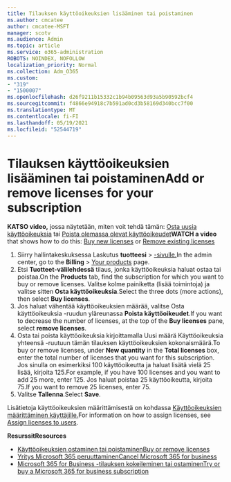```yaml
---
title: Tilauksen käyttöoikeuksien lisääminen tai poistaminen
ms.author: cmcatee
author: cmcatee-MSFT
manager: scotv
ms.audience: Admin
ms.topic: article
ms.service: o365-administration
ROBOTS: NOINDEX, NOFOLLOW
localization_priority: Normal
ms.collection: Adm_O365
ms.custom:
- "319"
- "1500007"
ms.openlocfilehash: d26f9211b15332c1b94b09563d93a5b90592bcf4
ms.sourcegitcommit: f4866e94918c7b591ad0cd3b58169d340bcc7f00
ms.translationtype: MT
ms.contentlocale: fi-FI
ms.lasthandoff: 05/19/2021
ms.locfileid: "52544719"
---
```

# <a name="add-or-remove-licenses-for-your-subscription"></a><span data-ttu-id="d4ccc-102">Tilauksen käyttöoikeuksien lisääminen tai poistaminen</span><span class="sxs-lookup"><span data-stu-id="d4ccc-102">Add or remove licenses for your subscription</span></span>

<span data-ttu-id="d4ccc-103">**KATSO video,** jossa näytetään, miten voit tehdä tämän: [Osta uusia käyttöoikeuksia](https://go.microsoft.com/fwlink/p/?linkid=2154857) tai [Poista olemassa olevat käyttöoikeudet](https://go.microsoft.com/fwlink/p/?linkid=2154938)</span><span class="sxs-lookup"><span data-stu-id="d4ccc-103">**WATCH a video** that shows how to do this: [Buy new licenses](https://go.microsoft.com/fwlink/p/?linkid=2154857) or [Remove existing licenses](https://go.microsoft.com/fwlink/p/?linkid=2154938)</span></span>

1. <span data-ttu-id="d4ccc-104">Siirry hallintakeskuksessa Laskutus **tuotteesi**  >  [-sivulle.](https://go.microsoft.com/fwlink/p/?linkid=842054)</span><span class="sxs-lookup"><span data-stu-id="d4ccc-104">In the admin center, go to the **Billing** > [Your products](https://go.microsoft.com/fwlink/p/?linkid=842054) page.</span></span>
2. <span data-ttu-id="d4ccc-105">Etsi **Tuotteet-välilehdessä** tilaus, jonka käyttöoikeuksia haluat ostaa tai poistaa.</span><span class="sxs-lookup"><span data-stu-id="d4ccc-105">On the **Products** tab, find the subscription for which you want to buy or remove licenses.</span></span> <span data-ttu-id="d4ccc-106">Valitse kolme painiketta (lisää toimintoja) ja valitse sitten **Osta käyttöoikeuksia**.</span><span class="sxs-lookup"><span data-stu-id="d4ccc-106">Select the three dots (more actions), then select **Buy licenses**.</span></span>
3. <span data-ttu-id="d4ccc-107">Jos haluat vähentää käyttöoikeuksien määrää, valitse Osta  käyttöoikeuksia -ruudun yläreunassa **Poista käyttöoikeudet**.</span><span class="sxs-lookup"><span data-stu-id="d4ccc-107">If you want to decrease the number of licenses, at the top of the **Buy licenses** pane, select **remove licenses**.</span></span>
4. <span data-ttu-id="d4ccc-108">Osta tai poista käyttöoikeuksia  kirjoittamalla  Uusi määrä Käyttöoikeuksia yhteensä -ruutuun tämän tilauksen käyttöoikeuksien kokonaismäärä.</span><span class="sxs-lookup"><span data-stu-id="d4ccc-108">To buy or remove licenses, under **New quantity** in the **Total licenses** box, enter the total number of licenses that you want for this subscription.</span></span> <span data-ttu-id="d4ccc-109">Jos sinulla on esimerkiksi 100 käyttöoikeutta ja haluat lisätä vielä 25 lisää, kirjoita 125.</span><span class="sxs-lookup"><span data-stu-id="d4ccc-109">For example, if you have 100 licenses and you want to add 25 more, enter 125.</span></span> <span data-ttu-id="d4ccc-110">Jos haluat poistaa 25 käyttöoikeutta, kirjoita 75.</span><span class="sxs-lookup"><span data-stu-id="d4ccc-110">If you want to remove 25 licenses, enter 75.</span></span>
5. <span data-ttu-id="d4ccc-111">Valitse **Tallenna**.</span><span class="sxs-lookup"><span data-stu-id="d4ccc-111">Select **Save**.</span></span>

<span data-ttu-id="d4ccc-112">Lisätietoja käyttöoikeuksien määrittämisestä on kohdassa [Käyttöoikeuksien määrittäminen käyttäjille.](/microsoft-365/admin/manage/assign-licenses-to-users)</span><span class="sxs-lookup"><span data-stu-id="d4ccc-112">For information on how to assign licenses, see [Assign licenses to users](/microsoft-365/admin/manage/assign-licenses-to-users).</span></span>

<span data-ttu-id="d4ccc-113">**Resurssit**</span><span class="sxs-lookup"><span data-stu-id="d4ccc-113">**Resources**</span></span>
  
- [<span data-ttu-id="d4ccc-114">Käyttöoikeuksien ostaminen tai poistaminen</span><span class="sxs-lookup"><span data-stu-id="d4ccc-114">Buy or remove licenses</span></span>](/microsoft-365/commerce/licenses/buy-licenses)
- [<span data-ttu-id="d4ccc-115">Yritys Microsoft 365 peruuttaminen</span><span class="sxs-lookup"><span data-stu-id="d4ccc-115">Cancel Microsoft 365 for business</span></span>](/microsoft-365/commerce/subscriptions/cancel-your-subscription)
- [<span data-ttu-id="d4ccc-116">Microsoft 365 for Business -tilauksen kokeileminen tai ostaminen</span><span class="sxs-lookup"><span data-stu-id="d4ccc-116">Try or buy a Microsoft 365 for business subscription</span></span>](/microsoft-365/commerce/try-or-buy-microsoft-365)